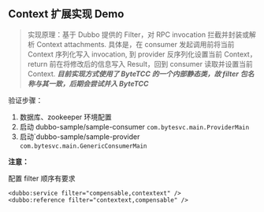 ## Context 扩展实现 Demo

> 实现原理：基于 Dubbo 提供的 Filter，对 RPC invocation 拦截并封装或解析 Context attachments.
> 具体是，在 consumer 发起调用前将当前 Context 序列化写入 invocation, 到 provider 反序列化设置当前 Context，return 前在将修改后的信息写入 Result，回到 consumer 读取并设置当前 Context.
> ***目前实现方式使用了 ByteTCC 的一个内部静态类，故 filter 包名称与其一致，后期会尝试并入 ByteTCC***

验证步骤：
1. 数据库、zookeeper 环境配置
2. 启动 dubbo-sample/sample-consumer ```com.bytesvc.main.ProviderMain```
3. 启动`dubbo-sample/sample-provider ```com.bytesvc.main.GenericConsumerMain```

**注意：**

配置 filter 顺序有要求

    <dubbo:service filter="compensable,contextext" />
    <dubbo:reference filter="contextext,compensable" />

